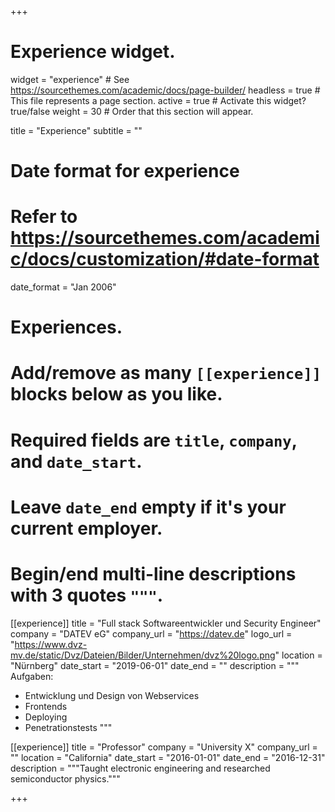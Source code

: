 +++
# Experience widget.
widget = "experience"  # See https://sourcethemes.com/academic/docs/page-builder/
headless = true  # This file represents a page section.
active = true  # Activate this widget? true/false
weight = 30  # Order that this section will appear.

title = "Experience"
subtitle = ""

# Date format for experience
#   Refer to https://sourcethemes.com/academic/docs/customization/#date-format
date_format = "Jan 2006"

# Experiences.
#   Add/remove as many `[[experience]]` blocks below as you like.
#   Required fields are `title`, `company`, and `date_start`.
#   Leave `date_end` empty if it's your current employer.
#   Begin/end multi-line descriptions with 3 quotes `"""`.
[[experience]]
  title = "Full stack Softwareentwickler und Security Engineer"
  company = "DATEV eG"
  company_url = "https://datev.de"
  logo_url = "https://www.dvz-mv.de/static/Dvz/Dateien/Bilder/Unternehmen/dvz%20logo.png"
  location = "Nürnberg"
  date_start = "2019-06-01"
  date_end = ""
  description = """
  Aufgaben:
  
  * Entwicklung und Design von Webservices 
  * Frontends
  * Deploying
  * Penetrationstests
  """

[[experience]]
  title = "Professor"
  company = "University X"
  company_url = ""
  location = "California"
  date_start = "2016-01-01"
  date_end = "2016-12-31"
  description = """Taught electronic engineering and researched semiconductor physics."""

+++
